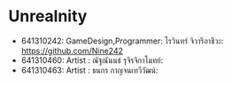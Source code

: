 # Unrealnity
- 641310242: GameDesign,Programmer: ไรวินทร์ จิวารีอาชีวะ: https://github.com/Nine242
- 641310460: Artist : ณัฐณันนธ์ รุจิรจิกาโมทย์:
- 641310463: Artist : ธนกร กาญจนเทวีวัฒน์: 

